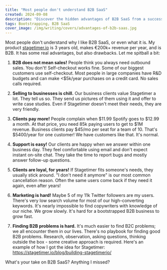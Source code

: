 ```yaml
---
title: "Most people don't understand B2B SaaS"
created: 2024-09-08
description: "Discover the hidden advantages of B2B SaaS from a successful founder. Learn why businesses are great clients, how to thrive without a sales team, and the challenges of marketing in niche markets."
tags: Bootstrapping, B2B SaaS
cover_image: /img/writing/covers/advantages-of-b2b-saas.jpg
---
```


Most people don't understand why I like B2B SaaS, or even what it is. My product [stagetimer.io](https://stagetimer.io/) is 3 years old, makes €200k+ revenue per year, and is B2B. It has some real advantages, but also drawbacks. Let me spitball a bit:

1. **B2B does not mean sales!** People think you always need outbound sales. You don't! Self-checkout works fine. Some of our biggest customers use self-checkout. Most people in large companies have R&D budgets and can make <$5k/year purchases on a credit card. No sales calls required.

2. **Selling to businesses is chill.** Our business clients value Stagetimer a lot. They tell us so. They send us pictures of them using it and offer to write case studies. Even if Stagetimer doesn't meet their needs, they are very friendly.

3. **Clients pay more!** People complain when $11.99 Spotify goes to $12.99 a month. At that price, you need 85k paying users to get to $1M revenue. Business clients pay $45/mo per seat for a team of 10. That's $5400/year for one customer! We have customers like that. It's normal.

4. **Support is easy!** Our clients are happy when we answer within one business day. They feel comfortable using email and don't expect instant on-site chat. They take the time to report bugs and mostly answer follow-up questions.

5. **Clients are loyal, for years!** If Stagetimer fits someone's needs, they usually stick around. "I don't need it anymore" is our most common cancellation reason. Often the same users come back if they need it again, even after years!

6. **Marketing is hard!** Maybe 5 of my 11k Twitter followers are my users. There's very low search volume for most of our high-converting keywords. It's nearly impossible to find copywriters with knowledge of our niche. We grow slowly. It's hard for a bootstrapped B2B business to grow fast.

7. **Finding B2B problems is hard.** It's much easier to find B2C problems; we all encounter them in our lives. There's no playbook for finding good B2B problems. Research, observation, asking questions, thinking outside the box - some creative approach is required. Here's an example of how I got the idea for Stagetimer: https://stagetimer.io/blog/building-stagetimerio/

What's your take on B2B SaaS? Anything I missed?
